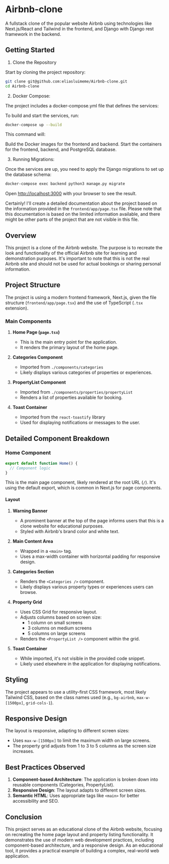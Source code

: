# Airbnb-clone
A fullstack clone of the popular website Airbnb using technologies like Next.js/React and Tailwind in the frontend, and Django with Django rest framework in the backend. 

## Getting Started

1. Clone the Repository

Start by cloning the project repository:

```bash
git clone git@github.com:eliasluimeme/Airbnb-clone.git
cd Airbnb-clone
```

2. Docker Compose:

The project includes a docker-compose.yml file that defines the services:

To build and start the services, run:

```bash
docker-compose up --build
```

This command will:

Build the Docker images for the frontend and backend.
Start the containers for the frontend, backend, and PostgreSQL database.

3. Running Migrations:

Once the services are up, you need to apply the Django migrations to set up the database schema:

```bash
docker-compose exec backend python3 manage.py migrate
```

Open [http://localhost:3000](http://localhost:3000) with your browser to see the result.

Certainly! I'll create a detailed documentation about the project based on the information provided in the `frontend/app/page.tsx` file. Please note that this documentation is based on the limited information available, and there might be other parts of the project that are not visible in this file.

## Overview

This project is a clone of the Airbnb website. The purpose is to recreate the look and functionality of the official Airbnb site for learning and demonstration purposes. It's important to note that this is not the real Airbnb site and should not be used for actual bookings or sharing personal information.

## Project Structure

The project is using a modern frontend framework, Next.js, given the file structure (`frontend/app/page.tsx`) and the use of TypeScript (`.tsx` extension).

### Main Components

1. **Home Page (`page.tsx`)**
   - This is the main entry point for the application.
   - It renders the primary layout of the home page.

2. **Categories Component**
   - Imported from `./components/categories`
   - Likely displays various categories of properties or experiences.

3. **PropertyList Component**
   - Imported from `./components/properties/propertyList`
   - Renders a list of properties available for booking.

4. **Toast Container**
   - Imported from the `react-toastify` library
   - Used for displaying notifications or messages to the user.

## Detailed Component Breakdown

### Home Component

```typescript
export default function Home() {
  // Component logic
}
```

This is the main page component, likely rendered at the root URL (`/`). It's using the default export, which is common in Next.js for page components.

#### Layout

1. **Warning Banner**
   - A prominent banner at the top of the page informs users that this is a clone website for educational purposes.
   - Styled with Airbnb's brand color and white text.

2. **Main Content Area**
   - Wrapped in a `<main>` tag.
   - Uses a max-width container with horizontal padding for responsive design.

3. **Categories Section**
   - Renders the `<Categories />` component.
   - Likely displays various property types or experiences users can browse.

4. **Property Grid**
   - Uses CSS Grid for responsive layout.
   - Adjusts columns based on screen size:
     - 1 column on small screens
     - 3 columns on medium screens
     - 5 columns on large screens
   - Renders the `<PropertyList />` component within the grid.

5. **Toast Container**
   - While imported, it's not visible in the provided code snippet.
   - Likely used elsewhere in the application for displaying notifications.

## Styling

The project appears to use a utility-first CSS framework, most likely Tailwind CSS, based on the class names used (e.g., `bg-airbnb`, `max-w-[1500px]`, `grid-cols-1`).

## Responsive Design

The layout is responsive, adapting to different screen sizes:
- Uses `max-w-[1500px]` to limit the maximum width on large screens.
- The property grid adjusts from 1 to 3 to 5 columns as the screen size increases.

## Best Practices Observed

1. **Component-based Architecture**: The application is broken down into reusable components (Categories, PropertyList).
2. **Responsive Design**: The layout adapts to different screen sizes.
3. **Semantic HTML**: Uses appropriate tags like `<main>` for better accessibility and SEO.

## Conclusion

This project serves as an educational clone of the Airbnb website, focusing on recreating the home page layout and property listing functionality. It demonstrates the use of modern web development practices, including component-based architecture, and a responsive design. As an educational tool, it provides a practical example of building a complex, real-world web application.
